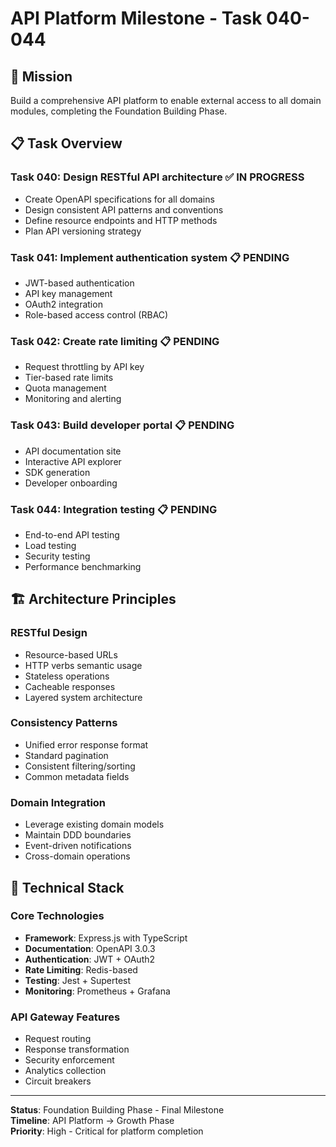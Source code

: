 # API Platform Milestone - Task 040-044

## 🎯 Mission
Build a comprehensive API platform to enable external access to all domain modules, completing the Foundation Building Phase.

## 📋 Task Overview

### Task 040: Design RESTful API architecture ✅ IN PROGRESS
- Create OpenAPI specifications for all domains
- Design consistent API patterns and conventions
- Define resource endpoints and HTTP methods
- Plan API versioning strategy

### Task 041: Implement authentication system 📋 PENDING
- JWT-based authentication
- API key management
- OAuth2 integration
- Role-based access control (RBAC)

### Task 042: Create rate limiting 📋 PENDING
- Request throttling by API key
- Tier-based rate limits
- Quota management
- Monitoring and alerting

### Task 043: Build developer portal 📋 PENDING
- API documentation site
- Interactive API explorer
- SDK generation
- Developer onboarding

### Task 044: Integration testing 📋 PENDING
- End-to-end API testing
- Load testing
- Security testing
- Performance benchmarking

## 🏗️ Architecture Principles

### RESTful Design
- Resource-based URLs
- HTTP verbs semantic usage
- Stateless operations
- Cacheable responses
- Layered system architecture

### Consistency Patterns
- Unified error response format
- Standard pagination
- Consistent filtering/sorting
- Common metadata fields

### Domain Integration
- Leverage existing domain models
- Maintain DDD boundaries
- Event-driven notifications
- Cross-domain operations

## 🔧 Technical Stack

### Core Technologies
- **Framework**: Express.js with TypeScript
- **Documentation**: OpenAPI 3.0.3
- **Authentication**: JWT + OAuth2
- **Rate Limiting**: Redis-based
- **Testing**: Jest + Supertest
- **Monitoring**: Prometheus + Grafana

### API Gateway Features
- Request routing
- Response transformation
- Security enforcement
- Analytics collection
- Circuit breakers

---

**Status**: Foundation Building Phase - Final Milestone  
**Timeline**: API Platform → Growth Phase  
**Priority**: High - Critical for platform completion